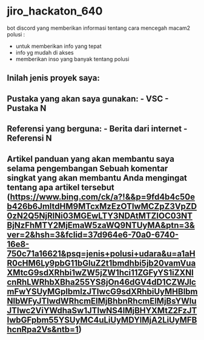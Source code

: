# jiro_hackaton_640

bot discord yang memberikan informasi tentang cara mencegah macam2 polusi :
- untuk memberikan info yang tepat
- info yg mudah di akses
- memberikan inso yang banyak tentang polusi

## Inilah jenis proyek saya:
> 

## Pustaka yang akan saya gunakan: - VSC - Pustaka N

## Referensi yang berguna: - Berita dari internet - Referensi N

## Artikel panduan yang akan membantu saya selama pengembangan Sebuah komentar singkat yang akan membantu Anda mengingat tentang apa artikel tersebut (https://www.bing.com/ck/a?!&&p=9fd4b4c50eb426b6JmltdHM9MTcxMzEzOTIwMCZpZ3VpZD0zN2Q5NjRlNi03MGEwLTY3NDAtMTZlOC03NTBjNzFhMTY2MjEmaW5zaWQ9NTUyMA&ptn=3&ver=2&hsh=3&fclid=37d964e6-70a0-6740-16e8-750c71a16621&psq=jenis+polusi+udara&u=a1aHR0cHM6Ly9pbG11bGluZ2t1bmdhbi5jb20vamVuaXMtcG9sdXRhbi1wZW5jZW1hci11ZGFyYS1iZXNlcnRhLWRhbXBha255YS8jOn46dGV4dD1CZWJlcmFwYSUyMGplbmlzJTIwcG9sdXRhbiUyMHBlbmNlbWFyJTIwdWRhcmElMjBhbnRhcmElMjBsYWluJTIwc2ViYWdhaSw1JTIwNS4lMjBHYXMtZ2FzJTIwbGFpbm55YSUyMC4uLiUyMDYlMjA2LiUyMFBhcnRpa2Vs&ntb=1)
